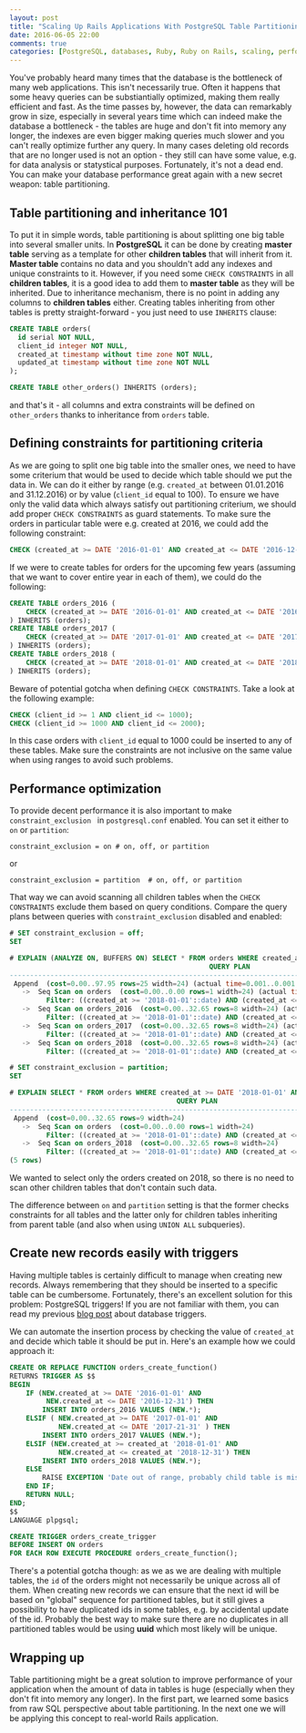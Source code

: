 ```yaml
---
layout: post
title: "Scaling Up Rails Applications With PostgreSQL Table Partitioning - Part 1"
date: 2016-06-05 22:00
comments: true
categories: [PostgreSQL, databases, Ruby, Ruby on Rails, scaling, performance, architecture]
---
```


<p>You've probably heard many times that the database is the bottleneck of many web applications. This isn't necessarily true. Often it happens that some heavy queries can be substiantially optimized, making them really efficient and fast. As the time passes by, however, the data can remarkably grow in size, especially in several years time which can indeed make the database a bottleneck - the tables are huge and don't fit into memory any longer, the indexes are even bigger making queries much slower and you can't really optimize further any query. In many cases deleting old records that are no longer used is not an option - they still can have some value, e.g. for data analysis or statystical purposes. Fortunately, it's not a dead end. You can make your database performance great again with a new secret weapon: table partitioning.</p>

<!--more-->

<h2>Table partitioning and inheritance 101</h2>

<p>To put it in simple words, table partitioning is about splitting one big table into several smaller units. In <strong>PostgreSQL</strong> it can be done by creating <strong>master table</strong> serving as a template for other <strong>children tables</strong> that will inherit from it. <strong>Master table</strong> contains no data and you shouldn't add any indexes and unique constraints to it. However, if you need some <code>CHECK CONSTRAINTS</code> in all <strong>children tables</strong>, it is a good idea to add them to <strong>master table</strong> as they will be inherited. Due to inheritance mechanism, there is no point in adding any columns to <strong>children tables</strong> either. Creating tables inheriting from other tables is pretty straight-forward - you just need to use <code>INHERITS</code> clause:</p>

``` sql
CREATE TABLE orders(
  id serial NOT NULL,
  client_id integer NOT NULL,
  created_at timestamp without time zone NOT NULL,
  updated_at timestamp without time zone NOT NULL
);

CREATE TABLE other_orders() INHERITS (orders);
```

<p>and that's it - all columns and extra constraints will be defined on <code>other_orders</code> thanks to inheritance from <code>orders</code> table.</p>

<h2>Defining constraints for partitioning criteria</h2>

<p>As we are going to split one big table into the smaller ones, we need to have some criterium that would be used to decide which table should we put the data in. We can do it either by range (e.g. <code>created_at</code> between 01.01.2016 and 31.12.2016) or by value (<code>client_id</code> equal to 100). To ensure we have only the valid data which always satisfy out partitioning criterium, we should add proper <code>CHECK CONSTRAINTS</code> as guard statements. To make sure the orders in particular table were e.g. created at 2016, we could add the following constraint:</p>

``` sql
CHECK (created_at >= DATE '2016-01-01' AND created_at <= DATE '2016-12-31')
```

If we were to create tables for orders for the upcoming few years (assuming that we want to cover entire year in each of them), we could do the following:

```sql
CREATE TABLE orders_2016 (
    CHECK (created_at >= DATE '2016-01-01' AND created_at <= DATE '2016-12-31')
) INHERITS (orders);
CREATE TABLE orders_2017 (
    CHECK (created_at >= DATE '2017-01-01' AND created_at <= DATE '2017-12-31')
) INHERITS (orders);
CREATE TABLE orders_2018 (
    CHECK (created_at >= DATE '2018-01-01' AND created_at <= DATE '2018-12-31')
) INHERITS (orders);
```

<p>Beware of potential gotcha when defining <code>CHECK CONSTRAINTS</code>. Take a look at the following example:</p>

``` sql
CHECK (client_id >= 1 AND client_id <= 1000);
CHECK (client_id >= 1000 AND client_id <= 2000);
```

<p>In this case orders with <code>client_id</code> equal to 1000 could be inserted to any of these tables. Make sure the constraints are not inclusive on the same value when using ranges to avoid such problems.</p>

<h2>Performance optimization</h2>

<p>To provide decent performance it is also important to make <code>constraint_exclusion </code> in <code>postgresql.conf</code> enabled. You can set it either to <code>on</code> or <code>partition</code>:</p>


```
constraint_exclusion = on # on, off, or partition
```

or

```
constraint_exclusion = partition  # on, off, or partition
```

<p>That way we can avoid scanning all children tables when the <code>CHECK CONSTRAINTS</code> exclude them based on query conditions. Compare the query plans between queries with <code>constraint_exclusion</code> disabled and enabled:</p>

``` sql
# SET constraint_exclusion = off;
SET

# EXPLAIN (ANALYZE ON, BUFFERS ON) SELECT * FROM orders WHERE created_at >= DATE '2018-01-01' AND created_at <= DATE '2018-12-31';
                                                 QUERY PLAN
-------------------------------------------------------------------------------------------------------------
 Append  (cost=0.00..97.95 rows=25 width=24) (actual time=0.001..0.001 rows=0 loops=1)
   ->  Seq Scan on orders  (cost=0.00..0.00 rows=1 width=24) (actual time=0.001..0.001 rows=0 loops=1)
         Filter: ((created_at >= '2018-01-01'::date) AND (created_at <= '2018-12-31'::date))
   ->  Seq Scan on orders_2016  (cost=0.00..32.65 rows=8 width=24) (actual time=0.000..0.000 rows=0 loops=1)
         Filter: ((created_at >= '2018-01-01'::date) AND (created_at <= '2018-12-31'::date))
   ->  Seq Scan on orders_2017  (cost=0.00..32.65 rows=8 width=24) (actual time=0.000..0.000 rows=0 loops=1)
         Filter: ((created_at >= '2018-01-01'::date) AND (created_at <= '2018-12-31'::date))
   ->  Seq Scan on orders_2018  (cost=0.00..32.65 rows=8 width=24) (actual time=0.000..0.000 rows=0 loops=1)
         Filter: ((created_at >= '2018-01-01'::date) AND (created_at <= '2018-12-31'::date))
```

``` sql
# SET constraint_exclusion = partition;
SET

# EXPLAIN SELECT * FROM orders WHERE created_at >= DATE '2018-01-01' AND created_at <= DATE '2018-12-31';
                                         QUERY PLAN
---------------------------------------------------------------------------------------------
 Append  (cost=0.00..32.65 rows=9 width=24)
   ->  Seq Scan on orders  (cost=0.00..0.00 rows=1 width=24)
         Filter: ((created_at >= '2018-01-01'::date) AND (created_at <= '2018-12-31'::date))
   ->  Seq Scan on orders_2018  (cost=0.00..32.65 rows=8 width=24)
         Filter: ((created_at >= '2018-01-01'::date) AND (created_at <= '2018-12-31'::date))
(5 rows)
```

<p>We wanted to select only the orders created on 2018, so there is no need to scan other children tables that don't contain such data.</p>

<p>The difference between <code>on</code> and <code>partition</code> setting is that the former checks constraints for all tables and the latter only for children tables inheriting from parent table (and also when using <code>UNION ALL</code> subqueries).</p>

<h2>Create new records easily with triggers</h2>

<p>Having multiple tables is certainly difficult to manage when creating new records. Always remembering that they should be inserted to a specific table can be cumbersome. Fortunately, there's an excellent solution for this problem: PostgreSQL triggers! If you are not familiar with them, you can read my previous <a href="https://karolgalanciak.com/blog/2016/05/06/when-validation-is-not-enough-postgresql-triggers-for-data-integrity/" target="_blank">blog post</a> about database triggers.</p>

<p>We can automate the insertion process by checking the value of <code>created_at</code> and decide which table it should be put in. Here's an example how we could approach it:</p>


``` sql
CREATE OR REPLACE FUNCTION orders_create_function()
RETURNS TRIGGER AS $$
BEGIN
    IF (NEW.created_at >= DATE '2016-01-01' AND
         NEW.created_at <= DATE '2016-12-31') THEN
        INSERT INTO orders_2016 VALUES (NEW.*);
    ELSIF ( NEW.created_at >= DATE '2017-01-01' AND
            NEW.created_at <= DATE '2017-21-31' ) THEN
        INSERT INTO orders_2017 VALUES (NEW.*);
    ELSIF (NEW.created_at >= created_at '2018-01-01' AND
            NEW.created_at <= created_at '2018-12-31') THEN
        INSERT INTO orders_2018 VALUES (NEW.*);
    ELSE
        RAISE EXCEPTION 'Date out of range, probably child table is missing';
    END IF;
    RETURN NULL;
END;
$$
LANGUAGE plpgsql;

CREATE TRIGGER orders_create_trigger
BEFORE INSERT ON orders
FOR EACH ROW EXECUTE PROCEDURE orders_create_function();
```

<p>There's a potential gotcha though: as we as we are dealing with multiple tables, the <code>id</code> of the orders might not necessarily be unique across all of them. When creating new records we can ensure that the next id will be based on "global" sequence for partitioned tables, but it still gives a possibility to have duplicated ids in some tables, e.g. by accidental update of the id. Probably the best way to make sure there are no duplicates in all partitioned tables would be using <strong>uuid</strong> which most likely will be unique.</p>

<h2>Wrapping up</h2>

<p>Table partitioning might be a great solution to improve performance of your application when the amount of data in tables is huge (especially when they don't fit into memory any longer). In the first part, we learned some basics from raw SQL perspective about table partitioning. In the next one we will be applying this concept to real-world Rails application.</p>

